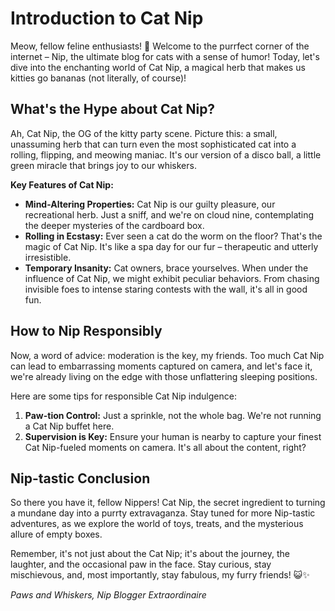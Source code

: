 # Introduction to Cat Nip

Meow, fellow feline enthusiasts! 🐾 Welcome to the purrfect corner of the internet – Nip, the ultimate blog for cats with a sense of humor! Today, let's dive into the enchanting world of Cat Nip, a magical herb that makes us kitties go bananas (not literally, of course)!

## What's the Hype about Cat Nip?

Ah, Cat Nip, the OG of the kitty party scene. Picture this: a small, unassuming herb that can turn even the most sophisticated cat into a rolling, flipping, and meowing maniac. It's our version of a disco ball, a little green miracle that brings joy to our whiskers.

**Key Features of Cat Nip:**
- **Mind-Altering Properties:** Cat Nip is our guilty pleasure, our recreational herb. Just a sniff, and we're on cloud nine, contemplating the deeper mysteries of the cardboard box.
- **Rolling in Ecstasy:** Ever seen a cat do the worm on the floor? That's the magic of Cat Nip. It's like a spa day for our fur – therapeutic and utterly irresistible.
- **Temporary Insanity:** Cat owners, brace yourselves. When under the influence of Cat Nip, we might exhibit peculiar behaviors. From chasing invisible foes to intense staring contests with the wall, it's all in good fun.

## How to Nip Responsibly

Now, a word of advice: moderation is the key, my friends. Too much Cat Nip can lead to embarrassing moments captured on camera, and let's face it, we're already living on the edge with those unflattering sleeping positions.

Here are some tips for responsible Cat Nip indulgence:
1. **Paw-tion Control:** Just a sprinkle, not the whole bag. We're not running a Cat Nip buffet here.
2. **Supervision is Key:** Ensure your human is nearby to capture your finest Cat Nip-fueled moments on camera. It's all about the content, right?

## Nip-tastic Conclusion

So there you have it, fellow Nippers! Cat Nip, the secret ingredient to turning a mundane day into a purrty extravaganza. Stay tuned for more Nip-tastic adventures, as we explore the world of toys, treats, and the mysterious allure of empty boxes.

Remember, it's not just about the Cat Nip; it's about the journey, the laughter, and the occasional paw in the face. Stay curious, stay mischievous, and, most importantly, stay fabulous, my furry friends! 😺✨

*Paws and Whiskers,*
*Nip Blogger Extraordinaire*
